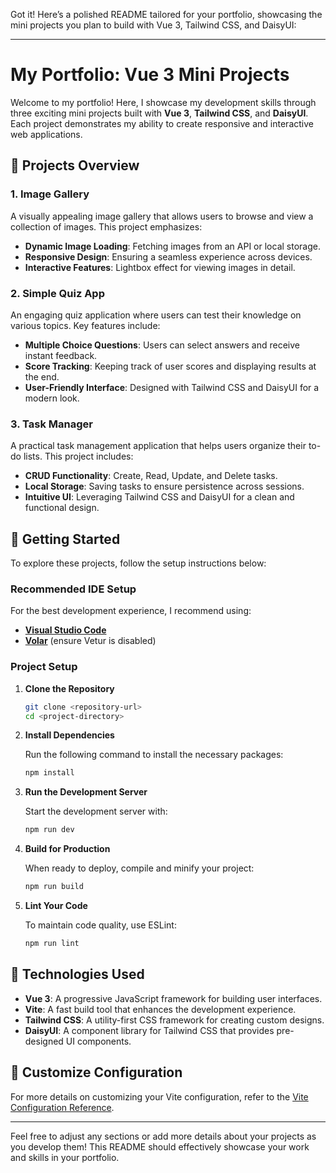 Got it! Here’s a polished README tailored for your portfolio, showcasing the mini projects you plan to build with Vue 3, Tailwind CSS, and DaisyUI:

---

# My Portfolio: Vue 3 Mini Projects

Welcome to my portfolio! Here, I showcase my development skills through three exciting mini projects built with **Vue 3**, **Tailwind CSS**, and **DaisyUI**. Each project demonstrates my ability to create responsive and interactive web applications.

## 🌟 Projects Overview

### 1. Image Gallery

A visually appealing image gallery that allows users to browse and view a collection of images. This project emphasizes:

- **Dynamic Image Loading**: Fetching images from an API or local storage.
- **Responsive Design**: Ensuring a seamless experience across devices.
- **Interactive Features**: Lightbox effect for viewing images in detail.

### 2. Simple Quiz App

An engaging quiz application where users can test their knowledge on various topics. Key features include:

- **Multiple Choice Questions**: Users can select answers and receive instant feedback.
- **Score Tracking**: Keeping track of user scores and displaying results at the end.
- **User-Friendly Interface**: Designed with Tailwind CSS and DaisyUI for a modern look.

### 3. Task Manager

A practical task management application that helps users organize their to-do lists. This project includes:

- **CRUD Functionality**: Create, Read, Update, and Delete tasks.
- **Local Storage**: Saving tasks to ensure persistence across sessions.
- **Intuitive UI**: Leveraging Tailwind CSS and DaisyUI for a clean and functional design.

## 🚀 Getting Started

To explore these projects, follow the setup instructions below:

### Recommended IDE Setup

For the best development experience, I recommend using:

- **[Visual Studio Code](https://code.visualstudio.com/)**
- **[Volar](https://marketplace.visualstudio.com/items?itemName=Vue.volar)** (ensure Vetur is disabled)

### Project Setup

1. **Clone the Repository**

   ```bash
   git clone <repository-url>
   cd <project-directory>
   ```

2. **Install Dependencies**

   Run the following command to install the necessary packages:

   ```bash
   npm install
   ```

3. **Run the Development Server**

   Start the development server with:

   ```bash
   npm run dev
   ```

4. **Build for Production**

   When ready to deploy, compile and minify your project:

   ```bash
   npm run build
   ```

5. **Lint Your Code**

   To maintain code quality, use ESLint:

   ```bash
   npm run lint
   ```

## 🎨 Technologies Used

- **Vue 3**: A progressive JavaScript framework for building user interfaces.
- **Vite**: A fast build tool that enhances the development experience.
- **Tailwind CSS**: A utility-first CSS framework for creating custom designs.
- **DaisyUI**: A component library for Tailwind CSS that provides pre-designed UI components.

## 📄 Customize Configuration

For more details on customizing your Vite configuration, refer to the [Vite Configuration Reference](https://vite.dev/config/).

---

Feel free to adjust any sections or add more details about your projects as you develop them! This README should effectively showcase your work and skills in your portfolio.
